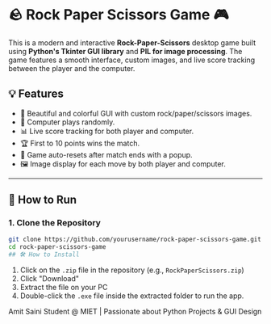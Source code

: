 # 🪨 Rock Paper Scissors Game 🎮

This is a modern and interactive **Rock-Paper-Scissors** desktop game built using **Python's Tkinter GUI library** and **PIL for image processing**. The game features a smooth interface, custom images, and live score tracking between the player and the computer.


## 💡 Features

- 🎨 Beautiful and colorful GUI with custom rock/paper/scissors images.
- 🤖 Computer plays randomly.
- 📊 Live score tracking for both player and computer.
- 🏆 First to 10 points wins the match.
- 🔁 Game auto-resets after match ends with a popup.
- 🖼 Image display for each move by both player and computer.

---

## 🚀 How to Run

### 1. Clone the Repository

```bash
git clone https://github.com/yourusername/rock-paper-scissors-game.git
cd rock-paper-scissors-game
## 🛠 How to Install
```
1. Click on the `.zip` file in the repository (e.g., `RockPaperScissors.zip`)
2. Click "Download"
3. Extract the file on your PC
4. Double-click the `.exe` file inside the extracted folder to run the app.


Amit Saini
Student @ MIET | Passionate about Python Projects & GUI Design
